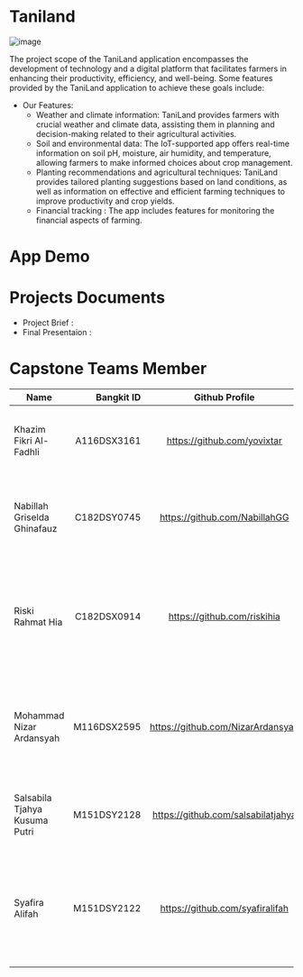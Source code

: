 # Taniland
![image](https://github.com/NizarArdansyah/Taniland/assets/82304620/1edfa08a-5e81-4958-8656-2c9fbfe08464)

The project scope of the TaniLand application encompasses the development of technology and a digital platform that facilitates farmers in enhancing their productivity, efficiency, and well-being. Some features provided by the TaniLand application to achieve these goals include:
* Our Features:
    * Weather and climate information: TaniLand provides farmers with crucial weather and climate data, assisting them in planning and decision-making related to their agricultural activities.
    * Soil and environmental data: The IoT-supported app offers real-time information on soil pH, moisture, air humidity, and temperature, allowing farmers to make informed choices about crop management.
    * Planting recommendations and agricultural techniques: TaniLand provides tailored planting suggestions based on land conditions, as well as information on effective and efficient farming techniques to improve productivity and crop yields.
    * Financial tracking : The app includes features for monitoring the financial aspects of farming.

# App Demo

# Projects Documents

* Project Brief :
* Final Presentaion :

# Capstone Teams Member
| Name  | Bangkit ID  | Github Profile | Task |
| ------------- |-------------:  | :----------:| :----------|
| Khazim Fikri Al-Fadhli      | A116DSX3161       | https://github.com/yovixtar  | Create UI/UX, Build App, Developing IoT prototypes |
| Nabillah Griselda Ghinafauz      | C182DSY0745       | https://github.com/NabillahGG  | Setting up automation, Resolving issues, Manage Cloud SQL instance |
| Riski Rahmat Hia      | C182DSX0914       | https://github.com/riskihia  | Create a container image, Build API, Setting up Cloud Run, Manage Cloud Storage bucket  |
| Mohammad Nizar Ardansyah      | M116DSX2595      | https://github.com/NizarArdansyah  | Research algorithm, Selecting scope dataset, Building a model, Hypertuning parameter |
| Salsabila Tjahya Kusuma Putri      | M151DSY2128       | https://github.com/salsabilatjahya  | Collect plants data, Collect soil data, Building a model |
| Syafira Alifah      | M151DSY2122      |  https://github.com/syafiralifah  | Researching suitable algorithms model, Input the data that has been obtained, Building a model |
